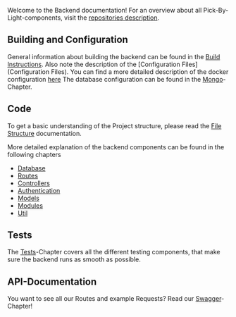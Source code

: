 Welcome to the Backend documentation!
For an overview about all Pick-By-Light-components, visit the [repositories description](https://github.com/PBL-Pick-By-Light/Pick_By_Light).

## Building and Configuration
General information about building the backend can be found in the [Build Instructions](Build_Instructions).
Also note the description of the [Configuration Files](Configuration Files).
You can find a more detailed description of the docker configuration [here](Docker)
The database configuration can be found in the [Mongo](Mongo)-Chapter.

## Code
To get a basic understanding of the Project structure, please read the [File Structure](File_Structure) documentation.

More detailed explanation of the backend components can be found in the following chapters
* [Database](Database)
* [Routes](Routes)
* [Controllers](Controllers)
* [Authentication](Authentication)
* [Models](Models)
* [Modules](Modules)
* [Util](Util)


## Tests
The [Tests](Tests)-Chapter covers all the different testing components, that make sure the backend runs as smooth as possible.

## API-Documentation
You want to see all our Routes and example Requests? Read our [Swagger](Swagger)-Chapter!
